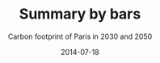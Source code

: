 ---
title: Summary by bars
subtitle: Carbon footprint of Paris in 2030 and 2050
layout: default
modal-id: 1
date: 2014-07-18
img: barres.png
thumbnail: barres-thumbnail.png
alt: Summary by bars
project-date: April 2014
client: Elioth
categories: en
description: Detailed item breakdown of city of Paris' carbon assessment in 2030 and 2050 without personal travel by plane. Grey is 2004 carbon assessment.
---